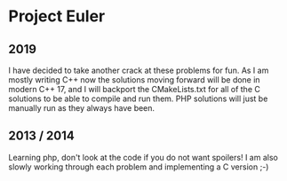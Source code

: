 Project Euler
=============

## 2019

I have decided to take another crack at these problems for fun.
As I am mostly writing C++ now the solutions moving forward will
be done in modern C++ 17, and I will backport the CMakeLists.txt
for all of the C solutions to be able to compile and run them.
PHP solutions will just be manually run as they always have been.


## 2013 / 2014

Learning php, don't look at the code if you do not want spoilers!
I am also slowly working through each problem and implementing a
C version ;-)

